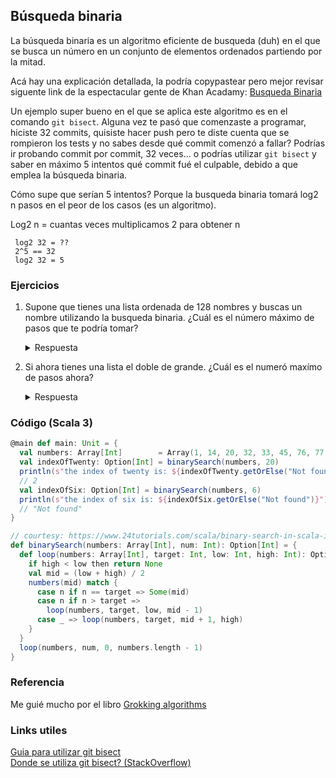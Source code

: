 ## Búsqueda binaria

La búsqueda binaria es un algoritmo eficiente de busqueda (duh) en el que se busca un número en un conjunto de elementos ordenados partiendo por la mitad.

Acá hay una explicación detallada, la podría copypastear pero mejor revisar siguente link de la espectacular gente de Khan Acadamy: [Busqueda Binaria](https://es.khanacademy.org/computing/computer-science/algorithms/binary-search/a/binary-search)

Un ejemplo super bueno en el que se aplica este algoritmo es en el comando `git bisect`. Alguna vez te pasó que comenzaste a programar, hiciste 32 commits, quisiste hacer push pero te diste cuenta que se rompieron los tests y no sabes desde qué commit comenzó a fallar? Podrías ir probando commit por commit, 32 veces... o podrías utilizar `git bisect` y saber en máximo 5 intentos qué commit fué el culpable, debido a que emplea la búsqueda binaria.

Cómo supe que serían 5 intentos?
Porque la busqueda binaria tomará log2 n pasos en el peor de los casos (es un algoritmo).

Log2 n = cuantas veces multiplicamos 2 para obtener n

```
 log2 32 = ??
 2^5 == 32
 log2 32 = 5 
```

### Ejercicios

1. Supone que tienes una lista ordenada de 128 nombres y buscas un nombre utilizando la busqueda binaria. ¿Cuál es el número máximo de pasos que te podría tomar?  

    <details>
        <summary>Respuesta</summary>
        Te podría tomar máximo 7 intentos  
    </details>
2. Si ahora tienes una lista el doble de grande. ¿Cuál es el numeró maxímo de pasos ahora?  

    <details>
        <summary>Respuesta</summary>
        Te podría tomar máximo 8 intentos  
    </details>

### Código (Scala 3)
```scala
@main def main: Unit = {
  val numbers: Array[Int]        = Array(1, 14, 20, 32, 33, 45, 76, 77, 85, 97)
  val indexOfTwenty: Option[Int] = binarySearch(numbers, 20)
  println(s"the index of twenty is: ${indexOfTwenty.getOrElse("Not found")}")
  // 2
  val indexOfSix: Option[Int] = binarySearch(numbers, 6)
  println(s"the index of six is: ${indexOfSix.getOrElse("Not found")}")
  // "Not found"
}

// courtesy: https://www.24tutorials.com/scala/binary-search-in-scala-iterative-tail-recursion/
def binarySearch(numbers: Array[Int], num: Int): Option[Int] = {
  def loop(numbers: Array[Int], target: Int, low: Int, high: Int): Option[Int] = {
    if high < low then return None
    val mid = (low + high) / 2
    numbers(mid) match {
      case n if n == target => Some(mid)
      case n if n > target =>
        loop(numbers, target, low, mid - 1)
      case _ => loop(numbers, target, mid + 1, high)
    }
  }
  loop(numbers, num, 0, numbers.length - 1)
}

```

### Referencia  
Me guié mucho por el libro [Grokking algorithms](https://www.manning.com/books/grokking-algorithms)

### Links utiles  

[Guia para utilizar git bisect](https://www.marclittlemore.com/how-to-find-bugs-using-git-bisect-with-this-easy-guide/)  
[Donde se utiliza git bisect? (StackOverflow)](https://stackoverflow.com/questions/540165/where-is-binary-search-used-in-practice)
